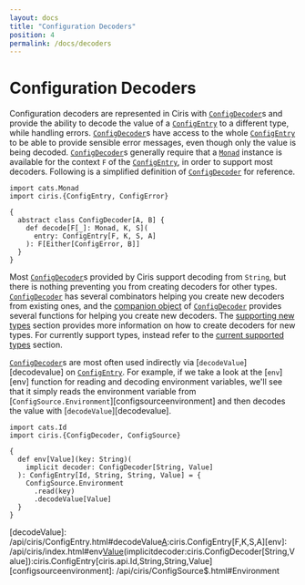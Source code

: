 ```yaml
---
layout: docs
title: "Configuration Decoders"
position: 4
permalink: /docs/decoders
---
```


# Configuration Decoders

Configuration decoders are represented in Ciris with [`ConfigDecoder`][configdecoder]s and provide the ability to decode the value of a [`ConfigEntry`][configentry] to a different type, while handling errors. [`ConfigDecoder`][configdecoder]s have access to the whole [`ConfigEntry`][configentry] to be able to provide sensible error messages, even though only the value is being decoded. [`ConfigDecoder`][configdecoder]s generally require that a [`Monad`][monad] instance is available for the context `F` of the [`ConfigEntry`][configentry], in order to support most decoders. Following is a simplified definition of [`ConfigDecoder`][configdecoder] for reference.

```tut:silent
import cats.Monad
import ciris.{ConfigEntry, ConfigError}

{
  abstract class ConfigDecoder[A, B] {
    def decode[F[_]: Monad, K, S](
      entry: ConfigEntry[F, K, S, A]
    ): F[Either[ConfigError, B]]
  }
}
```

Most [`ConfigDecoder`][configdecoder]s provided by Ciris support decoding from `String`, but there is nothing preventing you from creating decoders for other types. [`ConfigDecoder`][configdecoder] has several combinators helping you create new decoders from existing ones, and the [companion object][configdecodercompanion] of [`ConfigDecoder`][configdecoder] provides several functions for helping you create new decoders. The [supporting new types](/docs/supporting-new-types) section provides more information on how to create decoders for new types. For currently support types, instead refer to the [current supported types](/docs/supported-types) section.

[`ConfigDecoder`][configdecoder]s are most often used indirectly via [`decodeValue`][decodevalue] on [`ConfigEntry`][configentry]. For example, if we take a look at the [`env`][env] function for reading and decoding environment variables, we'll see that it simply reads the environment variable from [`ConfigSource.Environment`][configsourceenvironment] and then decodes the value with [`decodeValue`][decodevalue].

```tut:silent
import cats.Id
import ciris.{ConfigDecoder, ConfigSource}

{
  def env[Value](key: String)(
    implicit decoder: ConfigDecoder[String, Value]
  ): ConfigEntry[Id, String, String, Value] = {
    ConfigSource.Environment
      .read(key)
      .decodeValue[Value]
  }
}
```

[configdecodercompanion]: /api/ciris/ConfigDecoder$.html
[configdecoder]: /api/ciris/ConfigDecoder.html
[configentry]: /api/ciris/ConfigEntry.html
[monad]: /api/ciris/api/Monad.html

[decodeValue]: /api/ciris/ConfigEntry.html#decodeValue[A](implicitdecoder:ciris.ConfigDecoder[V,A],implicitmonad:ciris.api.Monad[F]):ciris.ConfigEntry[F,K,S,A][env]: /api/ciris/index.html#env[Value](key:String)(implicitdecoder:ciris.ConfigDecoder[String,Value]):ciris.ConfigEntry[ciris.api.Id,String,String,Value][configsourceenvironment]: /api/ciris/ConfigSource\$.html#Environment
